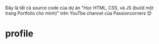 Đây là tất cả source code của dự án "Học HTML, CSS, và JS (build một trang Portfolio cho mình)" trên YouTbe channel của Passioncorners 😊
# profile
